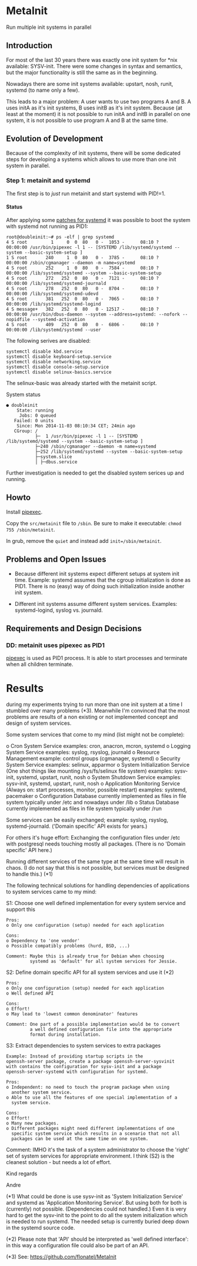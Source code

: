 # MetaInit
Run multiple init systems in parallel

## Introduction
For most of the last 30 years there was exactly one init system for
*nix available: SYSV-init.  There were some changes in syntax and
semantics, but the major functionality is still the same as in the
beginning.

Nowadays there are some init systems available: upstart, nosh, runit,
systemd (to name only a few).

This leads to a major problem:
A user wants to use two programs A and B. A uses initA as it's init
systems, B uses initB as it's init system.  Because (at least at the
moment) it is not possible to run initA and initB in parallel on one
system, it is not possible to use program A and B at the same time.

## Evolution of Development
Because of the complexity of init systems, there will be some
dedicated steps for developing a systems which allows to use more than
one init system in parallel.

### Step 1: metainit and systemd
The first step is to _just_ run metainit and start systemd with
PID!=1.

#### Status
After applying some [patches for
systemd](http://https://github.com/flonatel/systemd-pne1)
it was possible to boot the system with systemd not running as PID1:

    root@doubleinit:~# ps -elf | grep systemd
    4 S root         1     0  0  80   0 -  1053 -      08:10 ?        00:00:00 /usr/bin/pipexec -l 1 -- [SYSTEMD /lib/systemd/systemd --system --basic-system-setup ]
    1 S root       240     1  0  80   0 -  3785 -      08:10 ?        00:00:00 /sbin/cgmanager --daemon -m name=systemd
    4 S root       252     1  0  80   0 -  7584 -      08:10 ?        00:00:00 /lib/systemd/systemd --system --basic-system-setup
    4 S root       272   252  0  80   0 -  7121 -      08:10 ?        00:00:00 /lib/systemd/systemd-journald
    4 S root       278   252  0  80   0 -  8704 -      08:10 ?        00:00:00 /lib/systemd/systemd-udevd
    4 S root       381   252  0  80   0 -  7065 -      08:10 ?        00:00:00 /lib/systemd/systemd-logind
    4 S message+   382   252  0  80   0 - 12517 -      08:10 ?        00:00:00 /usr/bin/dbus-daemon --system --address=systemd: --nofork --nopidfile --systemd-activation
    4 S root       409   252  0  80   0 -  6806 -      08:10 ?        00:00:00 /lib/systemd/systemd --user

The following serives are disabled:

    systemctl disable kbd.service
    systemctl disable keyboard-setup.service
    systemctl disable networking.service
    systemctl disable console-setup.service
    systemctl disable selinux-basics.service

The selinux-basic was already started with the metainit script.

System status

    ● doubleinit
        State: running
         Jobs: 0 queued
       Failed: 0 units
        Since: Mon 2014-11-03 08:10:34 CET; 24min ago
       CGroup: /
               ├─  1 /usr/bin/pipexec -l 1 -- [SYSTEMD /lib/systemd/systemd --system --basic-system-setup ]
               ├─240 /sbin/cgmanager --daemon -m name=systemd
               ├─252 /lib/systemd/systemd --system --basic-system-setup
               ├─system.slice
               │ ├─dbus.service

Further investigation is needed to get the disabled system serices up and running.

## Howto
Install [pipexec](https://github.com/flonatel/pipexec).

Copy the `src/metainit` file to `/sbin`. Be sure to make it executable:
`chmod 755 /sbin/metainit`.

In grub, remove the `quiet` and instead add `init=/sbin/metainit`.

## Problems and Open Issues

* Because different init systems expect different setups at system
  init time.  Example: systemd assumes that the cgroup initialization
  is done as PID1.  There is no (easy) way of doing such
  initialization inside another init system.

* Different init systems assume different system services. Examples:
  systemd-logind, syslog vs. journald.

## Requirements and Design Decisions

### DD: metainit uses pipexec as PID1
[pipexec](https://github.com/flonatel/pipexec) is used as PID1
process.  It is able to start processes and terminate when all
children terminate.

# Results

during my experiments trying to run more than one init system at a
time I stumbled over many problems (*3).  Meanwhile I'm convinced that
the most problems are results of a non existing or not implemented
concept and design of system services.

Some system services that come to my mind (list might not be
complete): 

o Cron System Service
  examples: cron, anacron, mcron, systemd
o Logging System Service
  examples: syslog, rsyslog, journald
o Resource Management
  example: control groups (cgmanager, systemd)
o Security System Service
  examples: selinux, apparmor
o System Initialization Service
  (One shot things like mounting /sys/fs/selinux file system)
  examples: sysv-init, systemd, upstart, runit, nosh
o System Shutdown Service
  examples: sysv-init, systemd, upstart, runit, nosh
o Application Monitoring Service
  (Always on: start processes, monitor, possible restart)
  examples: systemd, pacemaker
o Configuration Database
  currently implemented as files in file system typically under /etc
  and nowadays under /lib
o Status Database
  currently implemented as files in file system typically under /run

Some services can be easily exchanged; example: syslog, rsyslog,
systemd-journald.  ('Domain specific' API exists for years.)

For others it's huge effort: Exchanging the configuration files under
/etc with postgresql needs touching mostly all packages.
(There is no 'Domain specific' API here.)

Running different services of the same type at the same time will
result in chaos.  (I do not say that this is not possible, but
services must be designed to handle this.) (*1)


The following technical solutions for handling dependencies of
applications to system services came to my mind:


S1: Choose one well defined implementation for every system service
    and support this

    Pros:
    o Only one configuration (setup) needed for each application

    Cons:
    o Dependency to 'one vendor'
    o Possible compatibly problems (hurd, BSD, ...)

    Comment: Maybe this is already true for Debian when choosing
             systemd as 'default' for all system services for Jessie.

S2: Define domain specific API for all system services
    and use it (*2)

    Pros:
    o Only one configuration (setup) needed for each application
    o Well defined API

    Cons:
    o Effort!
    o May lead to 'lowest common denominator' features

    Comment: One part of a possible implementation would be to convert
             a well defined configuration file into the appropriate
             format during installation.

S3: Extract dependencies to system services to extra packages

    Example: Instead of providing startup scripts in the
    openssh-server package, create a package openssh-server-sysvinit
    with contains the configuration for sysv-init and a package
    openssh-server-systemd with configuration for systemd.

    Pros:
    o Independent: no need to touch the program package when using
      another system service.
    o Able to use all the features of one special implementation of a
      system service.

    Cons:
    o Effort!
    o Many new packages.
    o Different packages might need different implementations of one
      specific system service which results in a scenario that not all
      packages can be used at the same time on one system.


Comment: IMHO it's the task of a system administrator to choose the
'right' set of system services for appropriate environment.  I think
(S2) is the cleanest solution - but needs a lot of effort.

Kind regards

Andre


(*1) What could be done is use sysv-init as 'System Initialization
     Service' and systemd as 'Application Monitoring Service'.  But
     using both for both is (currently) not possible.  (Dependencies
     could not handled.)
     Even it is very hard to get the sysv-init to the point to do all
     the system initialization which is needed to run systemd.  The
     needed setup is currently buried deep down in the systemd source
     code. 

(*2) Please note that 'API' should be interpreted as 'well defined
     interface': in this way a configuration file could also be part
     of an API.

(*3) See: https://github.com/flonatel/MetaInit
